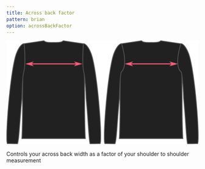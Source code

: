 ```yaml
---
title: Across back factor
pattern: brian
option: acrossBackFactor
---
```

![The across back option on Brian](./acrossbackfactor.svg)

Controls your across back width as a factor of your shoulder to shoulder measurement
